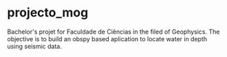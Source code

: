 projecto_mog
============

Bachelor's projet for Faculdade de Ciências in the filed of Geophysics. The objective is to build an obspy based aplication to locate water in depth using seismic data.
